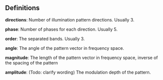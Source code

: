 ## Definitions  

**directions**: Number of illumination pattern directions.  Usually 3.

**phase**: Number of phases for each direction.  Usually 5.

**order**: The separated bands.  Usually 3.

**angle**: The angle of the pattern vector in frequency space. 

**magnitude**:  The length of the pattern vector in frequency space, inverse of the spacing of the pattern

**amplitude**:  (Todo: clarify wording) The modulation depth of the pattern. 


